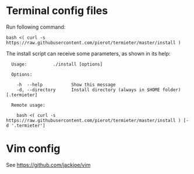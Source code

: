 # Terminal config files

Run following command:

`bash <( curl -s https://raw.githubusercontent.com/pierot/termieter/master/install )`

The install script can receive some parameters, as shown in its help:

```
  Usage:          ./install [options]

  Options:

    -h  --help           Show this message
    -d, --directory      Install directory (always in $HOME folder) [.termieter]

  Remote usage:

    bash <( curl -s https://raw.githubusercontent.com/pierot/termieter/master/install ) [-d '.termieter']
```

# Vim config

See https://github.com/jackjoe/vim
